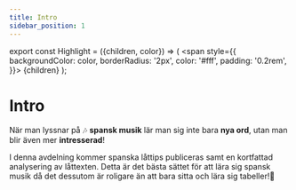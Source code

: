 ```yaml
---
title: Intro
sidebar_position: 1
---
```


export const Highlight = ({children, color}) => (
  <span
    style={{
      backgroundColor: color,
      borderRadius: '2px',
      color: '#fff',
      padding: '0.2rem',
    }}>
    {children}
  </span>
);

# <Highlight color="#0b00d1">Intro</Highlight>

När man lyssnar på 🎶 **spansk musik** lär man sig inte bara **nya ord**, utan man blir även mer **intresserad**!

I denna avdelning kommer spanska låttips publiceras samt en kortfattad analysering av låttexten. Detta är det bästa sättet för att lära sig spansk musik då det dessutom är roligare än att bara sitta och lära sig tabeller!🕺